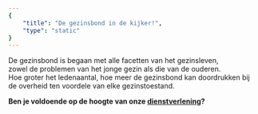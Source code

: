 ```yaml
---
{
	"title": "De gezinsbond in de kijker!",
	"type": "static"
}
---
```


De gezinsbond is begaan met alle facetten van het gezinsleven,  
zowel de problemen van het jonge gezin als die van de ouderen.  
Hoe groter het ledenaantal, hoe meer de gezinsbond kan doordrukken bij de overheid ten voordele van elke gezinstoestand.

**Ben je voldoende op de hoogte van onze [dienstverlening](/dienstverlening/)?**
